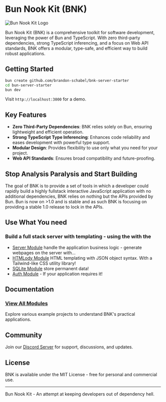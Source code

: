 # Bun Nook Kit (BNK)

![Bun Nook Kit Logo](https://user-images.githubusercontent.com/18100375/231109092-34bdc552-dd37-413d-8eec-b9b668340b65.png)

Bun Nook Kit (BNK) is a comprehensive toolkit for software development, leveraging the power of Bun and TypeScript. With zero third-party dependencies, strong TypeScript inferencing, and a focus on Web API standards, BNK offers a modular, type-safe, and efficient way to build robust applications.

## Getting Started

```bash
bun create github.com/brandon-schabel/bnk-server-starter
cd bun-server-starter
bun dev
```

Visit `http://localhost:3000` for a demo.


## Key Features

- **Zero Third-Party Dependencies**: BNK relies solely on Bun, ensuring lightweight and efficient operation.
- **Strong TypeScript Type Inferencing**: Enhances code reliability and eases development with powerful type support.
- **Modular Design**: Provides flexibility to use only what you need for your project.
- **Web API Standards**: Ensures broad compatibility and future-proofing.

## Stop Analysis Paralysis and Start Building
The goal of BNK is to provide a set of tools in which a developer could rapidly build a highly fullstack interactive JavaScript application with no additional dependencies, BNK relies on nothing but the APIs provided by Bun. Bun is now on >1.0 and is stable and as such BNK is focusing on providing a stable 1.0 release to lock in the APIs.


## Use What You need
### Build a full stack server with templating - using the  with the 
- [Server Module](readmes/server.md)   handle the application business logic - generate webpages on the server with...
- [HTMLody Module](readmes/htmlody.md) HTML templating with JSON object syntax. With a Tailwind-like CSS utility library!
- [SQLite Module](readmes/sqlite.md) store permanent data!
- [Auth Module](readmes/auth.md) - If your application requires it!


## Documentation

### [View All Modules](readmes/modules/md)


Explore various example projects to understand BNK's practical applications.

## Community

Join our [Discord Server](https://discord.gg/rQyWN7V6) for support, discussions, and updates.

## License

BNK is available under the MIT License - free for personal and commercial use.

---

Bun Nook Kit - An attempt at keeping developers out of dependency hell.
